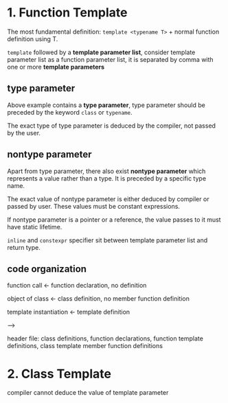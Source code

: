 # 1. Function Template

The most fundamental definition: `template <typename T>` + normal  function definition using T.

`template` followed by a **template parameter list**, consider template parameter list as a function parameter list, it is separated by comma with one or more **template parameters**

## type parameter

Above example contains a **type parameter**, type parameter should be preceded by the keyword `class` or `typename`.

The exact type of type parameter is deduced by the compiler, not passed by the user.

## nontype parameter

Apart from type parameter, there also exist **nontype parameter** which represents a value rather than a type. It is preceded by a specific type name.

The exact value of nontype parameter is either deduced by compiler or passed by user. These values must be constant expressions.

If nontype parameter is a pointer or a reference, the value passes to it must have static lifetime.



`inline` and `constexpr` specifier sit between template parameter list and return type.

## code organization

function call <- function declaration, no definition

object of class <- class definition, no member function definition

template instantiation <- template definition

--> 

header file: class definitions, function declarations, function template definitions, class template member function definitions

# 2. Class Template

compiler cannot deduce the value of template parameter

